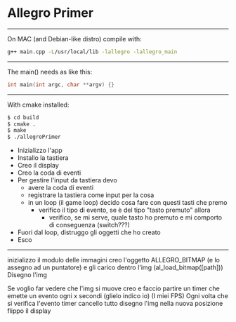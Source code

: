 # Allegro Primer
---
On MAC (and Debian-like distro) compile with:

```bash
g++ main.cpp -L/usr/local/lib -lallegro -lallegro_main
```
---
The main() needs as like this:
```cpp
int main(int argc, char **argv) {}
```
---
With cmake installed:
```bash
$ cd build
$ cmake .
$ make
$ ./allegroPrimer
```



- Inizializzo l'app
- Installo la tastiera
- Creo il display
- Creo la coda di eventi
- Per gestire l'input da tastiera devo
  - avere la coda di eventi
  - registrare la tastiera come input per la cosa
  - in un loop (il game loop) decido cosa fare con questi tasti che premo
    - verifico il tipo di evento, se è del tipo "tasto premuto" allora
      - verifico, se mi serve, quale tasto ho premuto e mi comporto di conseguenza (switch???)
- Fuori dal loop, distruggo gli oggetti che ho creato
- Esco

----
inizializzo il modulo delle immagini
creo l'oggetto ALLEGRO_BITMAP (e lo assegno ad un puntatore) e gli carico dentro l'img (al_load_bitmap([path]))
Disegno l'img

Se voglio far vedere che l'img si muove
  creo e faccio partire un timer che emette un evento ogni x secondi (glielo indico io) (I miei FPS)
  Ogni volta che si verifica l'evento timer
    cancello tutto
    disegno l'img nella nuova posizione
    flippo il display


